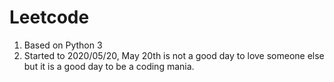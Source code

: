 # Leetcode
1. Based on Python 3
2. Started to 2020/05/20, May 20th is not a good day to love someone else but it is a good day to be a coding mania.
